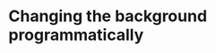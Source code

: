 # Changing the background programmatically 

[Git branch]:(https://github.com/codiku/react-native-temperature-converter/tree/007-EN-background)